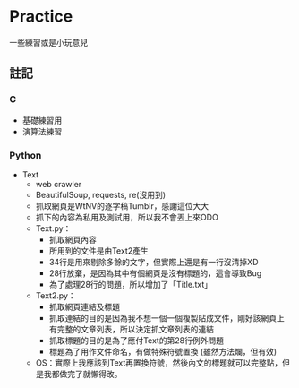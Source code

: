 # Practice
一些練習或是小玩意兒

## 註記

### C
- 基礎練習用
- 演算法練習

### Python
- Text
    - web crawler
    - BeautifulSoup, requests, re(沒用到)
    - 抓取網頁是WtNV的逐字稿Tumblr，感謝這位大大
    - 抓下的內容為私用及測試用，所以我不會丟上來ODO
    - Text.py：
        - 抓取網頁內容
        - 所用到的文件是由Text2產生
        - 34行是用來剔除多餘的文字，但實際上還是有一行沒清掉XD
        - 28行放棄，是因為其中有個網頁是沒有標題的，這會導致Bug
        - 為了處理28行的問題，所以增加了「Title.txt」
    - Text2.py：
        - 抓取網頁連結及標題
        - 抓取連結的目的是因為我不想一個一個複製貼成文件，剛好該網頁上有完整的文章列表，所以決定抓文章列表的連結
        - 抓取標題的目的是為了應付Text的第28行例外問題
        - 標題為了用作文件命名，有做特殊符號置換 (雖然方法爛，但有效)
    - OS：實際上我應該到Text再置換符號，然後內文的標題就可以完整點，但是我都做完了就懶得改。
